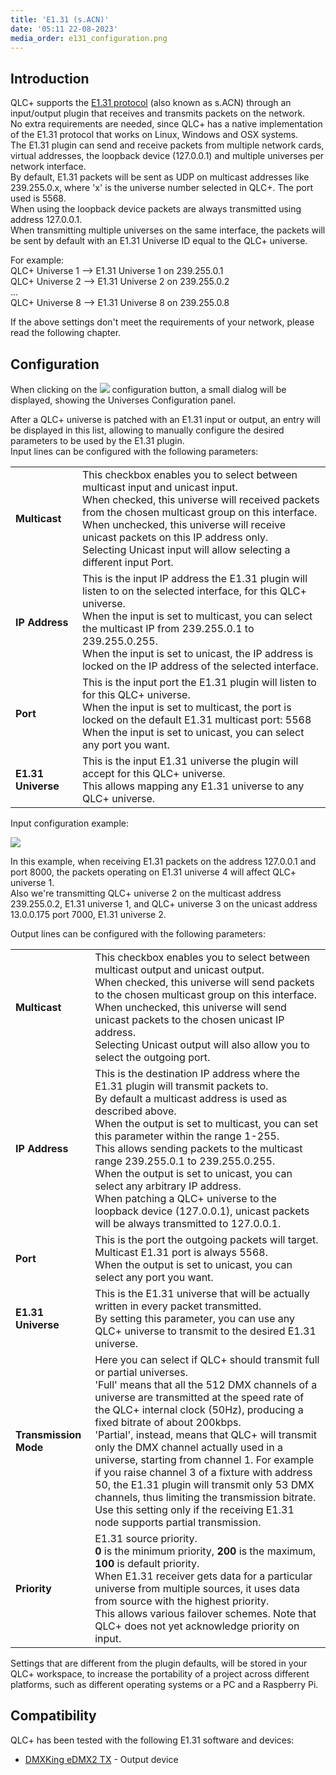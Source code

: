 ```yaml
---
title: 'E1.31 (s.ACN)'
date: '05:11 22-08-2023'
media_order: e131_configuration.png
---
```


Introduction
------------

QLC+ supports the [E1.31 protocol](https://wiki.openlighting.org/index.php/E1.31) (also known as s.ACN) through an input/output plugin that receives and transmits packets on the network.  
No extra requirements are needed, since QLC+ has a native implementation of the E1.31 protocol that works on Linux, Windows and OSX systems.  
The E1.31 plugin can send and receive packets from multiple network cards, virtual addresses, the loopback device (127.0.0.1) and multiple universes per network interface.  
By default, E1.31 packets will be sent as UDP on multicast addresses like 239.255.0.x, where 'x' is the universe number selected in QLC+. The port used is 5568.  
When using the loopback device packets are always transmitted using address 127.0.0.1.  
When transmitting multiple universes on the same interface, the packets will be sent by default with an E1.31 Universe ID equal to the QLC+ universe.  
  
For example:  
QLC+ Universe 1 --> E1.31 Universe 1 on 239.255.0.1  
QLC+ Universe 2 --> E1.31 Universe 2 on 239.255.0.2  
...  
QLC+ Universe 8 --> E1.31 Universe 8 on 239.255.0.8  
  
If the above settings don't meet the requirements of your network, please read the following chapter.

Configuration
-------------

When clicking on the ![](/basics/configure.png) configuration button, a small dialog will be displayed, showing the Universes Configuration panel.  
  
After a QLC+ universe is patched with an E1.31 input or output, an entry will be displayed in this list, allowing to manually configure the desired parameters to be used by the E1.31 plugin.  
Input lines can be configured with the following parameters:  

|     |     |
| --- | --- |
| **Multicast** | This checkbox enables you to select between multicast input and unicast input.  <br>When checked, this universe will received packets from the chosen multicast group on this interface.  <br>When unchecked, this universe will receive unicast packets on this IP address only.  <br>Selecting Unicast input will allow selecting a different input Port. |
| **IP Address** | This is the input IP address the E1.31 plugin will listen to on the selected interface, for this QLC+ universe.  <br>When the input is set to multicast, you can select the multicast IP from 239.255.0.1 to 239.255.0.255.  <br>When the input is set to unicast, the IP address is locked on the IP address of the selected interface. |
| **Port** | This is the input port the E1.31 plugin will listen to for this QLC+ universe.  <br>When the input is set to multicast, the port is locked on the default E1.31 multicast port: 5568  <br>When the input is set to unicast, you can select any port you want. |
| **E1.31 Universe** | This is the input E1.31 universe the plugin will accept for this QLC+ universe.  <br>This allows mapping any E1.31 universe to any QLC+ universe. |

  
Input configuration example:

![](e131_configuration.png)

In this example, when receiving E1.31 packets on the address 127.0.0.1 and port 8000, the packets operating on E1.31 universe 4 will affect QLC+ universe 1.  
Also we're transmitting QLC+ universe 2 on the multicast address 239.255.0.2, E1.31 universe 1, and QLC+ universe 3 on the unicast address 13.0.0.175 port 7000, E1.31 universe 2.  
  
Output lines can be configured with the following parameters:  

|     |     |
| --- | --- |
| **Multicast** | This checkbox enables you to select between multicast output and unicast output.  <br>When checked, this universe will send packets to the chosen multicast group on this interface.  <br>When unchecked, this universe will send unicast packets to the chosen unicast IP address.  <br>Selecting Unicast output will also allow you to select the outgoing port. |
| **IP Address** | This is the destination IP address where the E1.31 plugin will transmit packets to.  <br>By default a multicast address is used as described above.  <br>When the output is set to multicast, you can set this parameter within the range 1-255.  <br>This allows sending packets to the multicast range 239.255.0.1 to 239.255.0.255.  <br>When the output is set to unicast, you can select any arbitrary IP address.  <br>When patching a QLC+ universe to the loopback device (127.0.0.1), unicast packets will be always transmitted to 127.0.0.1. |
| **Port** | This is the port the outgoing packets will target.  <br>Multicast E1.31 port is always 5568.  <br>When the output is set to unicast, you can select any port you want. |
| **E1.31 Universe** | This is the E1.31 universe that will be actually written in every packet transmitted.  <br>By setting this parameter, you can use any QLC+ universe to transmit to the desired E1.31 universe. |
| **Transmission Mode** | Here you can select if QLC+ should transmit full or partial universes.  <br>'Full' means that all the 512 DMX channels of a universe are transmitted at the speed rate of the QLC+ internal clock (50Hz), producing a fixed bitrate of about 200kbps.  <br>'Partial', instead, means that QLC+ will transmit only the DMX channel actually used in a universe, starting from channel 1. For example if you raise channel 3 of a fixture with address 50, the E1.31 plugin will transmit only 53 DMX channels, thus limiting the transmission bitrate.  <br>Use this setting only if the receiving E1.31 node supports partial transmission. |
| **Priority** | E1.31 source priority.  <br>**0** is the minimum priority, **200** is the maximum, **100** is default priority.  <br>When E1.31 receiver gets data for a particular universe from multiple sources, it uses data from source with the highest priority.  <br>This allows various failover schemes. Note that QLC+ does not yet acknowledge priority on input. |

  
Settings that are different from the plugin defaults, will be stored in your QLC+ workspace, to increase the portability of a project across different platforms, such as different operating systems or a PC and a Raspberry Pi.

Compatibility
-------------

QLC+ has been tested with the following E1.31 software and devices:

* [DMXKing eDMX2 TX](https://web.archive.org/web/20160103204133/https://dmxking.com/artnetsacn/edmx2-tx-rdm) \- Output device